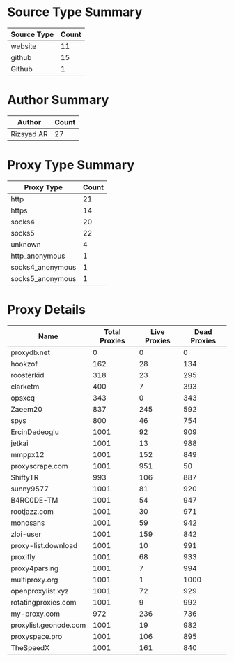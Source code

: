 # Source Type Summary

| Source Type | Count |
|-------------|-------|
| website | 11 |
| github | 15 |
| Github | 1 |


# Author Summary

| Author | Count |
|--------|-------|
| Rizsyad AR | 27 |


# Proxy Type Summary

| Proxy Type | Count |
|------------|-------|
| http | 21 |
| https | 14 |
| socks4 | 20 |
| socks5 | 22 |
| unknown | 4 |
| http_anonymous | 1 |
| socks4_anonymous | 1 |
| socks5_anonymous | 1 |


# Proxy Details

| Name | Total Proxies | Live Proxies | Dead Proxies |
|------|---------------|--------------|---------------|
| proxydb.net | 0 | 0 | 0 |
| hookzof | 162 | 28 | 134 |
| roosterkid | 318 | 23 | 295 |
| clarketm | 400 | 7 | 393 |
| opsxcq | 343 | 0 | 343 |
| Zaeem20 | 837 | 245 | 592 |
| spys | 800 | 46 | 754 |
| ErcinDedeoglu | 1001 | 92 | 909 |
| jetkai | 1001 | 13 | 988 |
| mmppx12 | 1001 | 152 | 849 |
| proxyscrape.com | 1001 | 951 | 50 |
| ShiftyTR | 993 | 106 | 887 |
| sunny9577 | 1001 | 81 | 920 |
| B4RC0DE-TM | 1001 | 54 | 947 |
| rootjazz.com | 1001 | 30 | 971 |
| monosans | 1001 | 59 | 942 |
| zloi-user | 1001 | 159 | 842 |
| proxy-list.download | 1001 | 10 | 991 |
| proxifly | 1001 | 68 | 933 |
| proxy4parsing | 1001 | 7 | 994 |
| multiproxy.org | 1001 | 1 | 1000 |
| openproxylist.xyz | 1001 | 72 | 929 |
| rotatingproxies.com | 1001 | 9 | 992 |
| my-proxy.com | 972 | 236 | 736 |
| proxylist.geonode.com | 1001 | 19 | 982 |
| proxyspace.pro | 1001 | 106 | 895 |
| TheSpeedX | 1001 | 161 | 840 |
